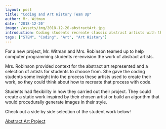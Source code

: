 ```yaml
---
layout: post
title: "Coding and Art History Team Up"
author: Mr. Witman
date: '2018-12-20'
image: /assets/img/2018-12-20-abstractArt.jpg
introduction: Coding students recreate classic abstract artists with the help of Art History
tags: ["STEM", "Coding", "Art", "Art History"]
---
```

For a new project, Mr. Witman and Mrs. Robinson teamed up to help computer programming students re-envision the work of abstract artists.

Mrs. Robinson provided context for the abstract art represented and a selection of artists for students to choose from. She gave the coding students some insight into the process these artists used to create their work, so they could think about how to recreate that process with code.

Students had flexibility in how they carried out their project. They could create a static work inspired by their chosen artist or build an algorithm that would procedurally generate images in their style.  

Check out a side by side selection of the student work below!

[Abstract Art Project](https://docs.google.com/presentation/d/e/2PACX-1vQbl6ehE3egw6l0cnLnrl1AlRIriBe2pgYAXdjF5n5I6vR_o-CkwHrCaVr6WZ5ICrY6jwYtYLZc7BsZ/pub?start=false&loop=true&delayms=3000)
